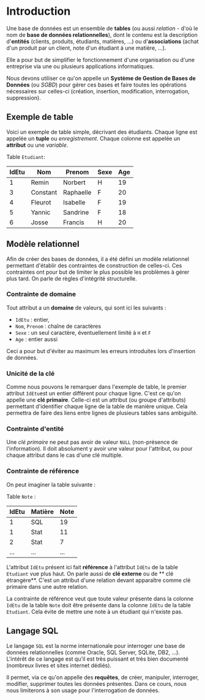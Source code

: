 # Introduction

Une base de données est un ensemble de **tables** (ou aussi *relation* - d'où le nom de **base de données relationnelles**), dont le contenu est la description d'**entités** (clients, produits, étudiants, matières, ...) ou d'**associations** (achat d'un produit par un client, note d'un étudiant à une matière, ...). 

Elle a pour but de simplifier le fonctionnement d'une organisation ou d'une entreprise via une ou plusieurs applications informatiques.

Nous devons utiliser ce qu'on appelle un **Système de Gestion de Bases de Données** (ou *SGBD*) pour gérer ces bases et faire toutes les opérations nécessaires sur celles-ci (création, insertion, modification, interrogation, suppression).

## Exemple de table

Voici un exemple de table simple, décrivant des étudiants. Chaque ligne est appelée un **tuple** ou *enregistrement*. Chaque colonne est appelée un **attribut** ou une *variable*. 

Table `Etudiant`: 

 IdEtu | Nom | Prenom | Sexe | Age 
-------|-----|--------|------|----
 1     | Remin	| Norbert	| H	| 19 
 3     | Constant	| Raphaelle	| F	| 20 
 4     | Fleurot	| Isabelle	| F	| 19 
 5     | Yannic	| Sandrine	| F	| 18 
 6     | Josse	| Francis	| H	| 20 
 
## Modèle relationnel

Afin de créer des bases de données, il a été défini un modèle relationnel permettant d'établir des contraintes de construction de celles-ci. Ces contraintes ont pour but de limiter le plus possible les problèmes à gérer plus tard. On parle de règles d'intégrité structurelle.

### Contrainte de domaine

Tout attribut a un **domaine** de valeurs, qui sont ici les suivants :

- `IdEtu` : entier,
- `Nom`, `Prenom` : chaîne de caractères
- `Sexe` : un seul caractère, éventuellement limité à `H` et `F`
- `Age` : entier aussi

Ceci a pour but d'éviter au maximum les erreurs introduites lors d'insertion de données.

### Unicité de la clé

Comme nous pouvons le remarquer dans l'exemple de table, le premier attribut `IdEtu`est un entier différent pour chaque ligne. C'est ce qu'on appelle une **clé primaire**. Celle-ci est un attribut (ou groupe d'attributs) permettant d'identifier chaque ligne de la table de manière unique. Cela permettra de faire des liens entre lignes de plusieurs tables sans ambiguïté.

### Contrainte d'entité

Une *clé primaire* ne peut pas avoir de valeur `NULL` (non-présence de l'information). Il doit absolument y avoir une valeur pour l'attribut, ou pour chaque attribut dans le cas d'une clé multiple.

### Contrainte de référence

On peut imaginer la table suivante :

Table `Note` :

 IdEtu | Matière | Note
-------|---------|------
 1 | SQL | 19
 1 | Stat | 11
 2 | Stat | 7
 ... | ... | ...

L'attribut `IdEtu` présent ici fait **référence** à l'attribut `IdEtu` de la table `Etudiant` vue plus haut. On parle aussi de **clé externe** ou de ** clé étrangère**. C'est un attribut d'une relation devant apparaître comme clé primaire dans une autre relation.

La contrainte de référence veut que toute valeur présente dans la colonne `IdEtu` de la table `Note` doit être présente dans la colonne `IdEtu` de la table `Etudiant`. Cela évite de mettre une note à un étudiant qui n'existe pas.

## Langage SQL

Le langage `SQL` est la norme internationale pour interroger une base de données relationnelles (comme Oracle, SQL Server, SQLite, DB2, ...). L'intérêt de ce langage est qu'il est très puissant et très bien documenté (nombreux livres et sites internet dédiés).

Il permet, via ce qu'on appelle des **requêtes**, de créer, manipuler, interroger, modifier, supprimer toutes les données présentes. Dans ce cours, nous nous limiterons à son usage pour l'interrogation de données.
